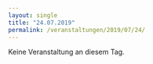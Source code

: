 ```yaml
---
layout: single
title: "24.07.2019"
permalink: /veranstaltungen/2019/07/24/
---
```


Keine Veranstaltung an diesem Tag.
